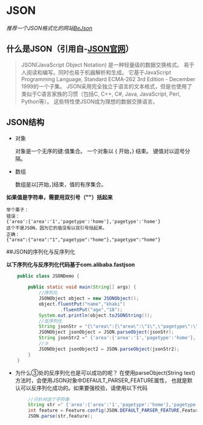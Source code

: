 # JSON

*推荐一个JSON格式化的网站[BeJson](https://www.bejson.com/)*

## 什么是JSON（引用自-[JSON官网](http://json.org/json-zh.html)）
> JSON(JavaScript Object Notation) 是一种轻量级的数据交换格式。 
>易于人阅读和编写。同时也易于机器解析和生成。 
>它基于JavaScript Programming Language, Standard ECMA-262 3rd Edition - December 1999的一个子集。 
>JSON采用完全独立于语言的文本格式，但是也使用了类似于C语言家族的习惯（包括C, C++, C#, Java, JavaScript, Perl, Python等）。
> 这些特性使JSON成为理想的数据交换语言。

## JSON结构

- 对象

    对象是一个无序的键:值集合。
    一个对象以 { 开始，} 结束。
    键值对以逗号分隔。
    

- 数组

    数组是以[开始，]结束，值的有序集合。

**如果值是字符串，需要用双引号（""）括起来**

    举个栗子：
    错误：
    {'area':{'area':'1','pagetype':'home'},'pagetype':'home'}
    这个不是JSON，因为它的值没有以双引号括起来。
    正确：
    {"area":{"area":"1","pagetype":"home"},"pagetype":"home"}
    

##JSON的序列化与反序列化

**以下序列化与反序列化代码基于com.alibaba.fastjson**

```java
    public class JSONDemo {
    
        public static void main(String[] args) {
            //序列化
            JSONObject object = new JSONObject();
            object.fluentPut("name","khaki")
                    .fluentPut("age","18");
            System.out.println(object.toJSONString());
            //反序列化
            String jsonStr = "{\"area\":{\"area\":\"1\",\"pagetype\":\"home\"},\"pagetype\":\"home\"}";
            JSONObject jsonObject = JSON.parseObject(jsonStr);
            String jsonStr2 =" {'area':{'area':'1','pagetype':'home'},'pagetype':'home'}";
            //③
            JSONObject jsonObject2 = JSON.parseObject(jsonStr2);
        }
    }
```
- 为什么③处的反序列化也是可以成功的呢？
    在使用parseObject(String text)方法时，会使用JSON对象中DEFAULT_PARSER_FEATURE属性，
    也就是默认可以反序列化成功的。如果要强校验，请使用以下代码
```java
        //只针对这个字符串
        String str =" {'area':{'area':'1','pagetype':'home'},'pagetype':'home'}";
        int feature = Feature.config(JSON.DEFAULT_PARSER_FEATURE,Feature.AllowSingleQuotes,false);
        JSON.parse(str,feature);  
```

    
    
